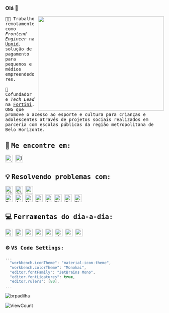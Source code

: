 ### Olá 👋
<img align="right" width="400" height="300" src="https://cdn.dribbble.com/users/2145071/screenshots/4503713/dev.gif">

<samp>:man_technologist: Trabalho remotamente como _Frontend Engineer_ na [Upnid](https://upnid.com), solução de pagamento para pequenos e médios empreendedores. <br/><br/>
:blue_heart: Cofundador e _Tech Lead_ na [Fortini](https://fortini.org.br), ONG que promove o acesso ao esporte e cultura para crianças e adolescentes através de projetos sociais realizados em parceria com escolas públicas da região metropolitana de Belo Horizonte.</samp>


## :handshake: <samp>Me encontre em:</samp>
<a href="https://www.twitter.com/brunodesde1987" target="_blank"><img src="https://devicon.dev/devicon.git/icons/twitter/twitter-original.svg" alt="twitter" width="24" height="24"/></a>&nbsp;
<a href="https://www.linkedin.com/in/brunodesde1987" target="_blank"><img src="https://devicon.dev/devicon.git/icons/linkedin/linkedin-original.svg" alt="linkedin" width="24" height="24"/></a>
<br/>
<!--<a href="mailto:bruno@solutweb.com.br" target="_blank"><img src="https://cdn.svgporn.com/logos/google-gmail.svg" alt="react" width="16" height="12"/></a>-->

## :bulb: <samp>Resolvendo problemas com:</samp>
<img src="https://devicon.dev/devicon.git/icons/html5/html5-original-wordmark.svg" alt="HTML5" title="HTML5" width="24" height="24"/>&nbsp;
<img src="https://devicon.dev/devicon.git/icons/css3/css3-original-wordmark.svg" alt="CSS3" title="CSS3" width="24" height="24"/>&nbsp;
<img src="https://devicon.dev/devicon.git/icons/javascript/javascript-original.svg" alt="JavaScript" title="JavaScript" width="24" height="24"/>&nbsp;
<br/>
<img src="https://devicon.dev/devicon.git/icons/react/react-original.svg" alt="React" title="React" width="24" height="24"/>&nbsp;
<img src="https://cdn.svgporn.com/logos/angular-icon.svg" alt="Angular" title="Angular" width="23" height="24"/>&nbsp;
<img src="https://devicon.dev/devicon.git/icons/nodejs/nodejs-original.svg" alt="Node.js" title="Node.js" width="24" height="24"/>&nbsp;
<img src="https://cdn.svgporn.com/logos/cypress.svg" alt="Cypress" title="Cypress" width="24" height="24"/>&nbsp;
<img src="https://cdn.svgporn.com/logos/jest.svg" alt="Jest" title="Jest" width="22" height="24"/>&nbsp;
<img src="https://cdn.svgporn.com/logos/firebase.svg" alt="Firebase" title="Firebase" width="24" height="24"/>&nbsp;
<img src="https://cdn.svgporn.com/logos/graphql.svg" alt="GraphQL" title="GraphQL" width="24" height="24"/>&nbsp;
<img src="https://cdn.svgporn.com/logos/elasticsearch.svg" alt="Elasticsearch" title="Elasticsearch" width="24" height="24"/>
<br/>

## :computer: <samp>Ferramentas do dia-a-dia:</samp>
<img src="https://cdn.svgporn.com/logos/microsoft-windows.svg" alt="windows" title="Windows 10 (Não me julgue rs)" width="24" height="24"/>&nbsp;
<img src="https://www.mozilla.org/media/img/favicons/firefox/browser/developer/favicon-196x196.b8d17dd1dda2.png" alt="firefox" title="Firefox Developer Edition" width="23" height="24"/>&nbsp;
<img src="https://cdn.svgporn.com/logos/visual-studio-code.svg" alt="vs code" title="VS Code" width="24" height="24"/>&nbsp;
<img src="https://cdn.svgporn.com/logos/prettier.svg" alt="prettier" title="Prettier" width="24" height="24"/>&nbsp;
<img src="https://cdn.svgporn.com/logos/yarn.svg" alt="yarn" title="Yarn" width="24" height="24"/>&nbsp;
<img src="https://cdn.svgporn.com/logos/slack-icon.svg" alt="slack" title="Slack" width="24" height="24"/>&nbsp;
<img src="https://cdn.svgporn.com/logos/todoist-icon.svg" alt="todoist" title="Todoist" width="24" height="24"/>&nbsp;
<img src="https://cdn.iconscout.com/icon/free/png-256/spotify-11-432546.png" title="Spotify" alt="spotify" width="24" height="24"/>&nbsp;
<br/>

### :gear: <samp>VS Code Settings:</samp>
```js
...
  "workbench.iconTheme": "material-icon-theme",
  "workbench.colorTheme": "Monokai",
  "editor.fontFamily": "JetBrains Mono",
  "editor.fontLigatures": true,
  "editor.rulers": [80],
...
```

<p>
  <img src="https://github-readme-stats.vercel.app/api?username=brunodesde1987&count_private=true&show_icons=true&hide=stars,contribs" alt="brpadilha" />
</p>

![ViewCount](https://views.whatilearened.today/views/github/brunodesde1987/brunodesde1987.svg)
